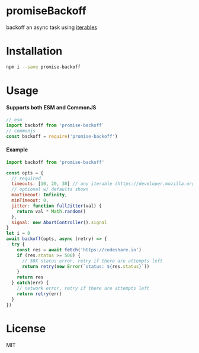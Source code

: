 # promiseBackoff

backoff an async task using [iterables](https://developer.mozilla.org/en-US/docs/Web/JavaScript/Reference/Iteration_protocols)

# Installation

```sh
npm i --save promise-backoff
```

# Usage

#### Supports both ESM and CommonJS

```js
// esm
import backoff from 'promise-backoff`
// commonjs
const backoff = require('promise-backoff')
```

#### Example

```js
import backoff from 'promise-backoff'

const opts = {
  // required
  timeouts: [10, 20, 30] // any iterable (https://developer.mozilla.org/en-US/docs/Web/JavaScript/Reference/Iteration_protocols)
  // optional w/ defaults shown
  maxTimeout: Infinity,
  minTimeout: 0,
  jitter: function fullJitter(val) {
    return val * Math.random()
  },
  signal: new AbortController().signal
}
let i = 0
await backoff(opts, async (retry) => {
  try {
    const res = await fetch('https://codeshare.io')
    if (res.status >= 500) {
      // 50X status error, retry if there are attempts left
      return retry(new Error(`status: ${res.status}`))
    }
    return res
  } catch(err) {
    // network error, retry if there are attempts left
    return retry(err)
  }
})
```

# License

MIT
